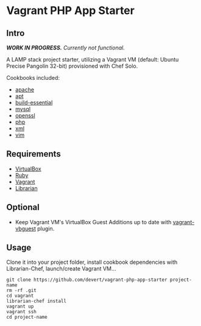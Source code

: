 # Vagrant PHP App Starter

## Intro

***WORK IN PROGRESS.*** *Currently not functional.*

A LAMP stack project starter, utilizing a Vagrant VM (default: Ubuntu Precise Pangolin 32-bit) provisioned with Chef Solo.

Cookbooks included:

* [apache](https://github.com/opscode-cookbooks/apache2)
* [apt](https://github.com/opscode-cookbooks/apt)
* [build-essential](https://github.com/opscode-cookbooks/build-essential)
* [mysql](https://github.com/opscode-cookbooks/mysql)
* [openssl](https://github.com/opscode-cookbooks/openssl)
* [php](https://github.com/opscode-cookbooks/php)
* [xml](https://github.com/opscode-cookbooks/xml)
* [vim](https://github.com/opscode-cookbooks/vim)

## Requirements

* [VirtualBox](https://www.virtualbox.org/)
* [Ruby](http://www.ruby-lang.org/en/)
* [Vagrant](http://vagrantup.com/)
* [Librarian](https://github.com/applicationsonline/librarian)

## Optional

* Keep Vagrant VM's VirtualBox Guest Additions up to date with [vagrant-vbguest](https://github.com/dotless-de/vagrant-vbguest) plugin.

## Usage

Clone it into your project folder, install cookbook dependencies with Librarian-Chef, launch/create Vagrant VM...

    git clone https://github.com/devert/vagrant-php-app-starter project-name
    rm -rf .git
    cd vagrant
    librarian-chef install
    vagrant up
    vagrant ssh
    cd project-name


